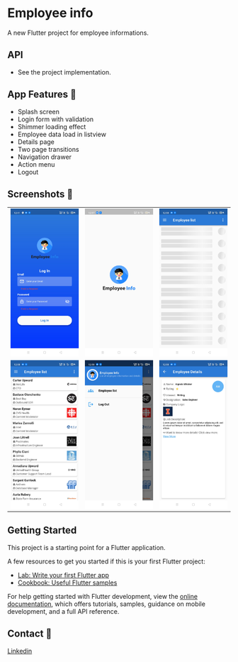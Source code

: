 # Employee info

A new Flutter project for employee informations.

## API
- See the project implementation.

## App Features :dart:

- Splash screen
- Login form with validation
- Shimmer loading effect
- Employee data load in listview
- Details page
- Two page transitions
- Navigation drawer
- Action menu
- Logout

## Screenshots 📸

|                                  |                                  |                                  |
|----------------------------------|----------------------------------|----------------------------------|
| ![](screenshots/0.login.jpg) | ![](screenshots/1.splash_screen.jpg) | ![](screenshots/2.skeleton-effect.jpg) |
| ![](screenshots/3.employee-list.jpg) | ![](screenshots/4.navigation-drawer.jpg) | ![](screenshots/5.employee-details.jpg) |


## Getting Started

This project is a starting point for a Flutter application.

A few resources to get you started if this is your first Flutter project:

- [Lab: Write your first Flutter app](https://docs.flutter.dev/get-started/codelab)
- [Cookbook: Useful Flutter samples](https://docs.flutter.dev/cookbook)

For help getting started with Flutter development, view the
[online documentation](https://docs.flutter.dev/), which offers tutorials,
samples, guidance on mobile development, and a full API reference.


## Contact :link:
[Linkedin](https://www.linkedin.com/in/iamrajdev/)
